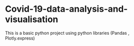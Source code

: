 # Covid-19-data-analysis-and-visualisation
This is a basic python project using python libraries (Pandas , Plotly.express)
